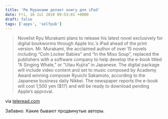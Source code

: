 ```yaml
---
title: 'Рю Мураками делает книгу для iPad'
date: Fri, 16 Jul 2010 09:53:01 +0000
draft: false
tags: ['apps', 'selfpub']
---
```


> Novelist Ryu Murakami plans to release his latest novel exclusively for digital bookworms through Apple Inc.’s iPad ahead of the print version. Mr. Murakami, the acclaimed author of over 15 novels including “Coin Locker Babies” and “In the Miso Soup”, replaced the publishers with a software company to help develop the e-book titled “A Singing Whale,” or “Utau Kujira” in Japanese. The digital package will include video content and set to music composed by Academy Award winning composer Ryuichi Sakamoto, according to the Japanese business daily Nikkei. The newspaper reports the e-book will cost 1,500 yen ($17) and will be ready to download pending Apple’s approval.

via [teleread.com](http://www.teleread.com/2010/07/15/major-japanese-author-to-release-ipad-only-book/)

Забавно. Какие бывают продвинутые авторы.